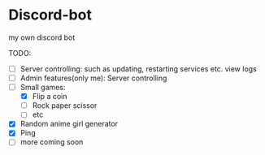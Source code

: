 # Discord-bot
my own discord bot

TODO:
- [ ] Server controlling: such as updating, restarting services etc. view logs
- [ ] Admin features(only me): Server controlling
- [ ] Small games:
  - [x] Flip a coin
  - [ ] Rock paper scissor
  - [ ] etc
- [x] Random anime girl generator
- [x] Ping
- [ ] more coming soon
